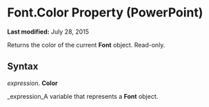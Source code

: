 
# Font.Color Property (PowerPoint)

 **Last modified:** July 28, 2015

Returns the color of the current  **Font** object. Read-only.

## Syntax

 _expression_. **Color**

 _expression_A variable that represents a  **Font** object.

